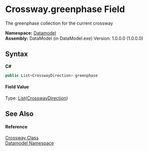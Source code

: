 # Crossway.greenphase Field
 

The greenphase collection for the current crossway

**Namespace:**&nbsp;<a href="a489f29d-64b3-9193-8c03-5c66a32a78aa">Datamodel</a><br />**Assembly:**&nbsp;DataModel (in DataModel.exe) Version: 1.0.0.0 (1.0.0.0)

## Syntax

**C#**<br />
``` C#
public List<CrosswayDirection> greenphase
```


#### Field Value
Type: <a href="http://msdn2.microsoft.com/en-us/library/6sh2ey19" target="_blank">List</a>(<a href="7dd91d83-638f-9c64-5cf3-5d8c634845da">CrosswayDirection</a>)

## See Also


#### Reference
<a href="bd723da4-3248-d5d5-7e19-6cbadee3d57f">Crossway Class</a><br /><a href="a489f29d-64b3-9193-8c03-5c66a32a78aa">Datamodel Namespace</a><br />